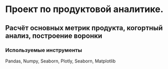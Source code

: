 # Проект по продуктовой аналитике. 
## Расчёт основных метрик продукта, когортный анализ, построение воронки
### Используемые инструменты
Pandas, Numpy, Seaborn, Plotly, Seaborn, Matplotlib
